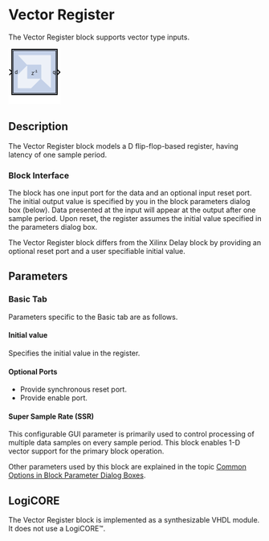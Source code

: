 # Vector Register

The Vector Register block supports vector type inputs.

![](./Images/block.png)

## Description

The Vector Register block models a D flip-flop-based register, having
latency of one sample period.


### Block Interface

The block has one input port for the data and an optional input reset
port. The initial output value is specified by you in the block
parameters dialog box (below). Data presented at the input will appear
at the output after one sample period. Upon reset, the register assumes
the initial value specified in the parameters dialog box.

The Vector Register block differs from the Xilinx Delay block by
providing an optional reset port and a user specifiable initial value.

## Parameters

### Basic Tab  
Parameters specific to the Basic tab are as follows.

#### Initial value  
Specifies the initial value in the register.

#### Optional Ports  
- Provide synchronous reset port.
- Provide enable port.

#### Super Sample Rate (SSR)
This configurable GUI parameter is primarily
used to control processing of multiple data samples on every sample
period. This block enables 1-D vector support for the primary block
operation.


Other parameters used by this block are explained in the topic [Common
Options in Block Parameter Dialog
Boxes](../../GEN/common-options/README.md).

## LogiCORE

The Vector Register block is implemented as a synthesizable VHDL module.
It does not use a LogiCORE™.
